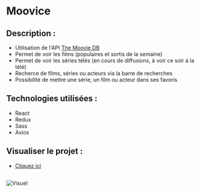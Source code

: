 # Moovice

## Description :
* Utilisation de l'API [The Moovie DB](https://www.themoviedb.org/documentation/api)
* Permet de voir les films (populaires et sortis de la semaine)
* Permet de voir les séries télés (en cours de diffusions, à voir ce soir à la télé)
* Recherce de films, séries ou acteurs via la barre de recherches
* Possibilité de mettre une série, un film ou acteur dans ses favoris

## Technologies utilisées :
* React
* Redux
* Sass
* Axios

## Visualiser le projet : 
* [Cliquez ici](https://moovice.julie-desvaux.com/)

## 
![Visuel](https://www.julie-desvaux.com/images/moovice.png "Visuel")
